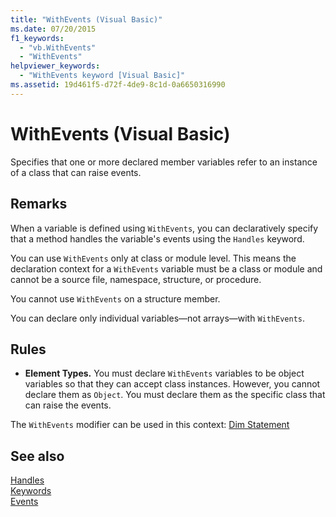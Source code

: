 ```yaml
---
title: "WithEvents (Visual Basic)"
ms.date: 07/20/2015
f1_keywords: 
  - "vb.WithEvents"
  - "WithEvents"
helpviewer_keywords: 
  - "WithEvents keyword [Visual Basic]"
ms.assetid: 19d461f5-d72f-4de9-8c1d-0a6650316990
---
```

# WithEvents (Visual Basic)
Specifies that one or more declared member variables refer to an instance of a class that can raise events.  
  
## Remarks  
 When a variable is defined using `WithEvents`, you can declaratively specify that a method handles the variable's events using the `Handles` keyword.  
  
 You can use `WithEvents` only at class or module level. This means the declaration context for a `WithEvents` variable must be a class or module and cannot be a source file, namespace, structure, or procedure.  
  
 You cannot use `WithEvents` on a structure member.  
  
 You can declare only individual variables—not arrays—with `WithEvents`.  
  
## Rules  
  
-   **Element Types.** You must declare `WithEvents` variables to be object variables so that they can accept class instances. However, you cannot declare them as `Object`. You must declare them as the specific class that can raise the events.  
  
 The `WithEvents` modifier can be used in this context: [Dim Statement](../../../visual-basic/language-reference/statements/dim-statement.md)  
  
## See also
 [Handles](../../../visual-basic/language-reference/statements/handles-clause.md)  
 [Keywords](../../../visual-basic/language-reference/keywords/index.md)  
 [Events](../../../visual-basic/programming-guide/language-features/events/index.md)
